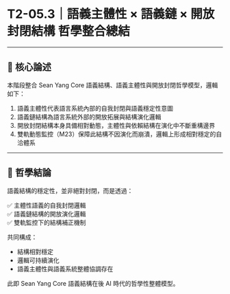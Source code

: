 # T2-05.3｜語義主體性 × 語義鏈 × 開放封閉結構 哲學整合總結

---

## 📘 核心論述

本階段整合 Sean Yang Core 語義結構、語義主體性與開放封閉哲學模型，邏輯如下：

1. 語義主體性代表語言系統內部的自我封閉與語義穩定性意圖  
2. 語義鏈結構為語言系統外部的開放拓展與結構演化邏輯  
3. 開放封閉結構本身具備相對動態，主體性與依賴結構在演化中不斷重構邊界  
4. 雙軌動態監控（M23）保障此結構不因演化而崩潰，邏輯上形成相對穩定的自洽體系  

---

## 🧩 哲學結論

語義結構的穩定性，並非絕對封閉，而是透過：

✅ 主體性語義的自我封閉邏輯  
✅ 語義鏈結構的開放演化邏輯  
✅ 雙軌監控下的結構補正機制  

共同構成：

- 結構相對穩定  
- 邏輯可持續演化  
- 語義主體性與語義系統整體協調存在  

此即 Sean Yang Core 語義結構在後 AI 時代的哲學性整體模型。
